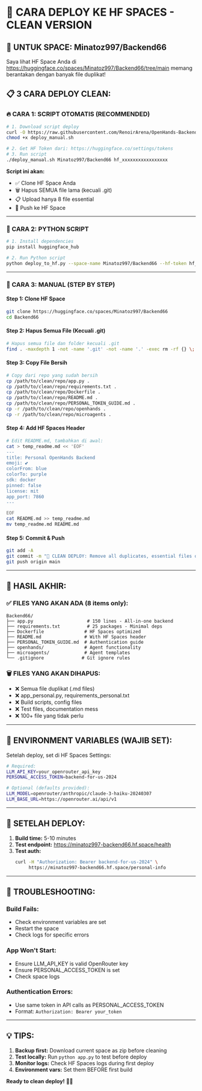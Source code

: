 # 🚀 CARA DEPLOY KE HF SPACES - CLEAN VERSION

## 🎯 **UNTUK SPACE: Minatoz997/Backend66**

Saya lihat HF Space Anda di https://huggingface.co/spaces/Minatoz997/Backend66/tree/main memang berantakan dengan banyak file duplikat!

## 📋 **3 CARA DEPLOY CLEAN:**

### **🔥 CARA 1: SCRIPT OTOMATIS (RECOMMENDED)**

```bash
# 1. Download script deploy
curl -O https://raw.githubusercontent.com/RenoirArena/OpenHands-Backend/main/deploy_manual.sh
chmod +x deploy_manual.sh

# 2. Get HF Token dari: https://huggingface.co/settings/tokens
# 3. Run script
./deploy_manual.sh Minatoz997/Backend66 hf_xxxxxxxxxxxxxxxxx
```

**Script ini akan:**
- ✅ Clone HF Space Anda
- 🗑️ Hapus SEMUA file lama (kecuali .git)
- 📋 Upload hanya 8 file essential
- 🚀 Push ke HF Space

---

### **🐍 CARA 2: PYTHON SCRIPT**

```bash
# 1. Install dependencies
pip install huggingface_hub

# 2. Run Python script
python deploy_to_hf.py --space-name Minatoz997/Backend66 --hf-token hf_xxxxxxxxx
```

---

### **🔧 CARA 3: MANUAL (STEP BY STEP)**

#### **Step 1: Clone HF Space**
```bash
git clone https://huggingface.co/spaces/Minatoz997/Backend66
cd Backend66
```

#### **Step 2: Hapus Semua File (Kecuali .git)**
```bash
# Hapus semua file dan folder kecuali .git
find . -maxdepth 1 -not -name '.git' -not -name '.' -exec rm -rf {} \; 2>/dev/null
```

#### **Step 3: Copy File Bersih**
```bash
# Copy dari repo yang sudah bersih
cp /path/to/clean/repo/app.py .
cp /path/to/clean/repo/requirements.txt .
cp /path/to/clean/repo/Dockerfile .
cp /path/to/clean/repo/README.md .
cp /path/to/clean/repo/PERSONAL_TOKEN_GUIDE.md .
cp -r /path/to/clean/repo/openhands .
cp -r /path/to/clean/repo/microagents .
```

#### **Step 4: Add HF Spaces Header**
```bash
# Edit README.md, tambahkan di awal:
cat > temp_readme.md << 'EOF'
---
title: Personal OpenHands Backend
emoji: 💕
colorFrom: blue
colorTo: purple
sdk: docker
pinned: false
license: mit
app_port: 7860
---

EOF
cat README.md >> temp_readme.md
mv temp_readme.md README.md
```

#### **Step 5: Commit & Push**
```bash
git add -A
git commit -m "🚀 CLEAN DEPLOY: Remove all duplicates, essential files only"
git push origin main
```

---

## 🎯 **HASIL AKHIR:**

### **✅ FILES YANG AKAN ADA (8 items only):**
```
Backend66/
├── app.py                    # 150 lines - All-in-one backend
├── requirements.txt          # 25 packages - Minimal deps
├── Dockerfile               # HF Spaces optimized
├── README.md                # With HF Spaces header
├── PERSONAL_TOKEN_GUIDE.md  # Authentication guide
├── openhands/               # Agent functionality
├── microagents/             # Agent templates
└── .gitignore              # Git ignore rules
```

### **🗑️ FILES YANG AKAN DIHAPUS:**
- ❌ Semua file duplikat (.md files)
- ❌ app_personal.py, requirements_personal.txt
- ❌ Build scripts, config files
- ❌ Test files, documentation mess
- ❌ 100+ file yang tidak perlu

---

## 🔧 **ENVIRONMENT VARIABLES (WAJIB SET):**

Setelah deploy, set di HF Spaces Settings:

```bash
# Required:
LLM_API_KEY=your_openrouter_api_key
PERSONAL_ACCESS_TOKEN=backend-for-us-2024

# Optional (defaults provided):
LLM_MODEL=openrouter/anthropic/claude-3-haiku-20240307
LLM_BASE_URL=https://openrouter.ai/api/v1
```

---

## 🎉 **SETELAH DEPLOY:**

1. **Build time:** 5-10 minutes
2. **Test endpoint:** https://minatoz997-backend66.hf.space/health
3. **Test auth:** 
   ```bash
   curl -H "Authorization: Bearer backend-for-us-2024" \
        https://minatoz997-backend66.hf.space/personal-info
   ```

---

## 🚨 **TROUBLESHOOTING:**

### **Build Fails:**
- Check environment variables are set
- Restart the space
- Check logs for specific errors

### **App Won't Start:**
- Ensure LLM_API_KEY is valid OpenRouter key
- Ensure PERSONAL_ACCESS_TOKEN is set
- Check space logs

### **Authentication Errors:**
- Use same token in API calls as PERSONAL_ACCESS_TOKEN
- Format: `Authorization: Bearer your_token`

---

## 💡 **TIPS:**

1. **Backup first:** Download current space as zip before cleaning
2. **Test locally:** Run `python app.py` to test before deploy
3. **Monitor logs:** Check HF Spaces logs during first deploy
4. **Environment vars:** Set them BEFORE first build

**Ready to clean deploy!** 🚀💕